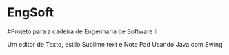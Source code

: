# EngSoft

#Projeto para a cadeira de  Engenharia de Software II

Um editor de Texto, estilo Sublime text e Note Pad 
Usando Java com Swing

